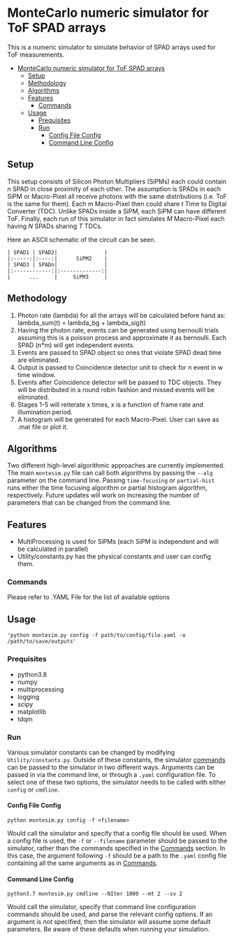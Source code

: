 # MonteCarlo numeric simulator for ToF SPAD arrays
This is a numeric simulator to simulate behavior of SPAD arrays used for ToF measurements. 

- [MonteCarlo numeric simulator for ToF SPAD arrays](#montecarlo-numeric-simulator-for-tof-spad-arrays)
  - [Setup](#setup)
  - [Methodology](#methodology)
  - [Algorithms](#algorithms)
  - [Features](#features)
    - [Commands](#commands)
  - [Usage](#usage)
    - [Prequisites](#prequisites)
    - [Run](#run)
      - [Config File Config](#config-file-config)
      - [Command Line Config](#command-line-config)



## Setup
This setup consists of Silicon Photon Multipliers (SiPMs) each could contain $n$ SPAD in close proximity of each other. The assumption is SPADs in each SiPM or Macro-Pixel all receive photons with the same distributions (i.e. ToF is the same for them). Each $m$ Macro-Pixel then could share $t$ Time to Digital Converter (TDC). Unlike SPADs inside a SiPM, each SiPM can have different ToF. Finally, each run of this simulator in fact simulates $M$ Macro-Pixel each having $N$ SPADs sharing $T$ TDCs. 

Here an ASCII schematic of the circuit can be seen.

    | SPAD1 | SPAD2|               |
    |:-----:|:----:|      SiPM2    |
    | SPAD3 | SPADn|               |
    |:------------:|:-------------:|
    |      ...     |     SiPM3     |

## Methodology
1. Photon rate (lambda) for all the arrays will be calculated before hand as: lambda_sum(t) = lambda_bg + lambda_sig(t)
2. Having the photon rate, events can be generated using bernoulli trials assuming this is a poisson process and approximate it as bernoulli. Each SPAD (n*m) will get independent events.
3. Events are passed to SPAD object so ones that violate SPAD dead time are eliminated.
4. Output is passed to Coincidence detector unit to check for n event in w time window.
5. Events after Coincidence detector will be passed to TDC objects. They will be distributed in a round robin fashion and missed events will be eliminated.
6. Stages 1-5 will reiterate x times, x is a function of frame rate and illumination period. 
7. A histogram will be generated for each Macro-Pixel. User can save as .mat file or plot it.

## Algorithms
Two different high-level algorithmic approaches are currently implemented. The main `montesim.py` file can call both algorithms by passing the `--alg` parameter on the command line. Passing `time-focusing` or `partial-hist` runs either the time focusing algorithm or partial histogram algorithm, respectively. Future updates will work on increasing the number of parameters that can be changed from the command line.

## Features
- MultiProcessing is used for SiPMs (each SiPM is independent and will be calculated in parallel)
- Utility/constants.py has the physical constants and user can config them.
### Commands
   Please refer to .YAML File for the list of available options
## Usage
    'python montesim.py config -f path/to/config/file.yaml -o /path/to/save/outputs'
### Prequisites 
- python3.8
- numpy
- multiprocessing
- logging 
- scipy 
- matplotlib
- tdqm
### Run

Various simulator constants can be changed by modifying `Utility/constants.py`. Outside of these constants, the simulator [commands](#commands) can be passed to the simulator in two different ways. Arguments can be passed in via the command line, or through a `.yaml` configuration file. To select one of these two options, the simulator needs to be called with either `config` or `cmdline`. 

#### Config File Config

 `python montesim.py config -f <filename>` 
 
 Would call the simulator and specify that a config file should be used. When a config file is used, the `-f` or `--filename` parameter should be passed to the simulator, rather than the commands specified in the [Commands](#commands) section. In this case, the argument following `-f` should be a path to the `.yaml` config file containing all the same arguments as in [Commands](#commands). 

#### Command Line Config

`python3.7 montesim.py cmdline --NIter 1000 --mt 2 --sv 2`

Would call the simulator, specify that command line configuration commands should be used, and parse the relevant config options. If an argument is *not* specified, then the simulator will assume some default parameters. Be aware of these defaults when running your simulation. 
    
